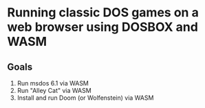 # Running classic DOS games on a web browser using DOSBOX and WASM

## Goals 

1. Run msdos 6.1 via WASM
2. Run "Alley Cat" via WASM
3. Install and run Doom (or Wolfenstein) via WASM
